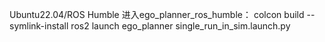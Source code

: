 Ubuntu22.04/ROS Humble
进入ego_planner_ros_humble：
colcon build --symlink-install
ros2 launch ego_planner single_run_in_sim.launch.py 
